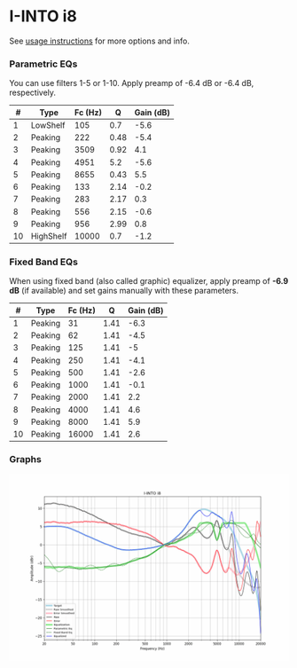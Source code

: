 # I-INTO i8
See [usage instructions](https://github.com/jaakkopasanen/AutoEq#usage) for more options and info.

### Parametric EQs
You can use filters 1-5 or 1-10. Apply preamp of -6.4 dB or -6.4 dB, respectively.

|   # | Type      |   Fc (Hz) |    Q |   Gain (dB) |
|-----|-----------|-----------|------|-------------|
|   1 | LowShelf  |       105 | 0.7  |        -5.6 |
|   2 | Peaking   |       222 | 0.48 |        -5.4 |
|   3 | Peaking   |      3509 | 0.92 |         4.1 |
|   4 | Peaking   |      4951 | 5.2  |        -5.6 |
|   5 | Peaking   |      8655 | 0.43 |         5.5 |
|   6 | Peaking   |       133 | 2.14 |        -0.2 |
|   7 | Peaking   |       283 | 2.17 |         0.3 |
|   8 | Peaking   |       556 | 2.15 |        -0.6 |
|   9 | Peaking   |       956 | 2.99 |         0.8 |
|  10 | HighShelf |     10000 | 0.7  |        -1.2 |

### Fixed Band EQs
When using fixed band (also called graphic) equalizer, apply preamp of **-6.9 dB** (if available) and set gains manually with these parameters.

|   # | Type    |   Fc (Hz) |    Q |   Gain (dB) |
|-----|---------|-----------|------|-------------|
|   1 | Peaking |        31 | 1.41 |        -6.3 |
|   2 | Peaking |        62 | 1.41 |        -4.5 |
|   3 | Peaking |       125 | 1.41 |        -5   |
|   4 | Peaking |       250 | 1.41 |        -4.1 |
|   5 | Peaking |       500 | 1.41 |        -2.6 |
|   6 | Peaking |      1000 | 1.41 |        -0.1 |
|   7 | Peaking |      2000 | 1.41 |         2.2 |
|   8 | Peaking |      4000 | 1.41 |         4.6 |
|   9 | Peaking |      8000 | 1.41 |         5.9 |
|  10 | Peaking |     16000 | 1.41 |         2.6 |

### Graphs
![](./I-INTO%20i8.png)
